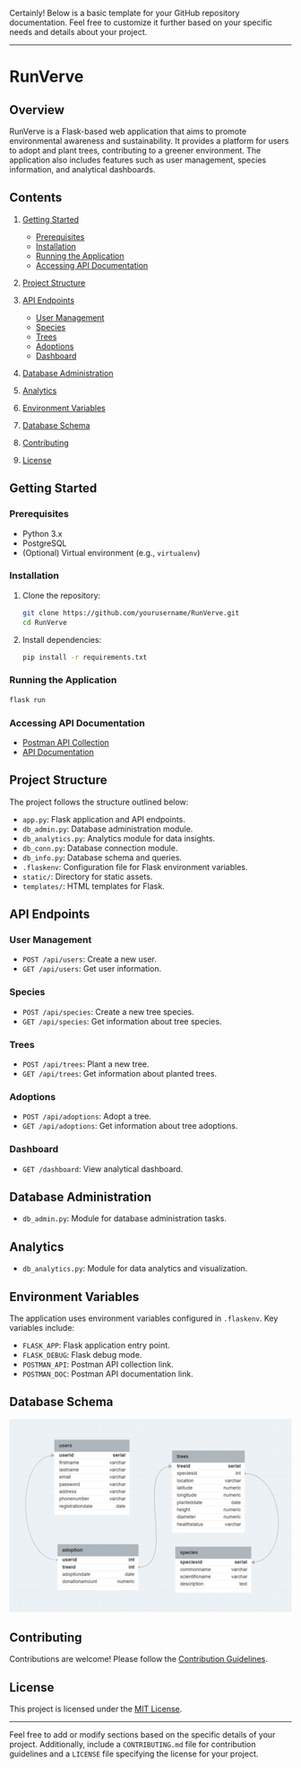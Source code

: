 Certainly! Below is a basic template for your GitHub repository documentation. Feel free to customize it further based on your specific needs and details about your project.

---

# RunVerve

## Overview

RunVerve is a Flask-based web application that aims to promote environmental awareness and sustainability. It provides a platform for users to adopt and plant trees, contributing to a greener environment. The application also includes features such as user management, species information, and analytical dashboards.

## Contents

1. [Getting Started](#getting-started)
   - [Prerequisites](#prerequisites)
   - [Installation](#installation)
   - [Running the Application](#running-the-application)
   - [Accessing API Documentation](#accessing-api-documentation)
  
2. [Project Structure](#project-structure)

3. [API Endpoints](#api-endpoints)
   - [User Management](#user-management)
   - [Species](#species)
   - [Trees](#trees)
   - [Adoptions](#adoptions)
   - [Dashboard](#dashboard)

4. [Database Administration](#database-administration)

5. [Analytics](#analytics)

6. [Environment Variables](#environment-variables)

7. [Database Schema](#database-schema)

8. [Contributing](#contributing)

9. [License](#license)

## Getting Started

### Prerequisites

- Python 3.x
- PostgreSQL
- (Optional) Virtual environment (e.g., `virtualenv`)

### Installation

1. Clone the repository:

   ```bash
   git clone https://github.com/yourusername/RunVerve.git
   cd RunVerve
   ```

2. Install dependencies:

   ```bash
   pip install -r requirements.txt
   ```

### Running the Application

```bash
flask run
```

### Accessing API Documentation

- [Postman API Collection](https://runverve-task.postman.co/workspace/My-Workspace~c9c412c6-ebbf-4e89-8625-2ea3cb741f07/collection/27683202-013b9bb3-c743-42ea-901e-d495cd6de01a?action=share&creator=27683202)
- [API Documentation](https://documenter.getpostman.com/view/27683202/2s9YkraKNL)

## Project Structure

The project follows the structure outlined below:

- `app.py`: Flask application and API endpoints.
- `db_admin.py`: Database administration module.
- `db_analytics.py`: Analytics module for data insights.
- `db_conn.py`: Database connection module.
- `db_info.py`: Database schema and queries.
- `.flaskenv`: Configuration file for Flask environment variables.
- `static/`: Directory for static assets.
- `templates/`: HTML templates for Flask.

## API Endpoints

### User Management

- `POST /api/users`: Create a new user.
- `GET /api/users`: Get user information.

### Species

- `POST /api/species`: Create a new tree species.
- `GET /api/species`: Get information about tree species.

### Trees

- `POST /api/trees`: Plant a new tree.
- `GET /api/trees`: Get information about planted trees.

### Adoptions

- `POST /api/adoptions`: Adopt a tree.
- `GET /api/adoptions`: Get information about tree adoptions.

### Dashboard

- `GET /dashboard`: View analytical dashboard.

## Database Administration

- `db_admin.py`: Module for database administration tasks.

## Analytics

- `db_analytics.py`: Module for data analytics and visualization.

## Environment Variables

The application uses environment variables configured in `.flaskenv`. Key variables include:

- `FLASK_APP`: Flask application entry point.
- `FLASK_DEBUG`: Flask debug mode.
- `POSTMAN_API`: Postman API collection link.
- `POSTMAN_DOC`: Postman API documentation link.

## Database Schema

![Database Schema](static/DB_SCHEMAS.png)

## Contributing

Contributions are welcome! Please follow the [Contribution Guidelines](CONTRIBUTING.md).

## License

This project is licensed under the [MIT License](LICENSE).

---

Feel free to add or modify sections based on the specific details of your project. Additionally, include a `CONTRIBUTING.md` file for contribution guidelines and a `LICENSE` file specifying the license for your project.

<!-- # RunVerve

## Overview

RunVerve is a Flask-based web application that aims to promote environmental awareness and sustainability. It provides a platform for users to adopt and plant trees, contributing to a greener environment. The application also includes features such as user management, species information, and analytical dashboards.

## Contents

1. [Getting Started](#getting-started)
   - [Prerequisites](#prerequisites)
   - [Installation](#installation)
   - [Running the Application](#running-the-application)
   - [Accessing API Documentation](#accessing-api-documentation)
  
2. [Project Structure](#project-structure)

3. [API Endpoints](#api-endpoints)
   - [User Management](#user-management)
   - [Species](#species)
   - [Trees](#trees)
   - [Adoptions](#adoptions)
   - [Dashboard](#dashboard)

4. [Database Administration](#database-administration)

5. [Analytics](#analytics)

6. [Environment Variables](#environment-variables)

7. [Contributing](#contributing)

8. [License](#license)

## Getting Started

### Prerequisites

- Python 3.x
- PostgreSQL
- (Optional) Virtual environment (e.g., `virtualenv`)

### Installation

1. Clone the repository:

   ```bash
   git clone https://github.com/yourusername/RunVerve.git
   cd RunVerve
   ```

2. Install dependencies:

   ```bash
   pip install -r requirements.txt
   ```

### Running the Application

```bash
flask run
```

### Accessing API Documentation

- [Postman API Collection](https://runverve-task.postman.co/workspace/My-Workspace~c9c412c6-ebbf-4e89-8625-2ea3cb741f07/collection/27683202-013b9bb3-c743-42ea-901e-d495cd6de01a?action=share&creator=27683202)
- [API Documentation](https://documenter.getpostman.com/view/27683202/2s9YkraKNL)

## Project Structure

The project follows the structure outlined below:

- `app.py`: Flask application and API endpoints.
- `db_admin.py`: Database administration module.
- `db_analytics.py`: Analytics module for data insights.
- `db_conn.py`: Database connection module.
- `db_info.py`: Database schema and queries.
- `.flaskenv`: Configuration file for Flask environment variables.
- `static/`: Directory for static assets.
- `templates/`: HTML templates for Flask.

## API Endpoints

### User Management

- `POST /api/users`: Create a new user.
- `GET /api/users`: Get user information.

### Species

- `POST /api/species`: Create a new tree species.
- `GET /api/species`: Get information about tree species.

### Trees

- `POST /api/trees`: Plant a new tree.
- `GET /api/trees`: Get information about planted trees.

### Adoptions

- `POST /api/adoptions`: Adopt a tree.
- `GET /api/adoptions`: Get information about tree adoptions.

### Dashboard

- `GET /dashboard`: View analytical dashboard.

## Database Administration

- `db_admin.py`: Module for database administration tasks.

## Analytics

- `db_analytics.py`: Module for data analytics and visualization.

## Environment Variables

The application uses environment variables configured in `.flaskenv`. Key variables include:

- `FLASK_APP`: Flask application entry point.
- `FLASK_DEBUG`: Flask debug mode.
- `POSTMAN_API`: Postman API collection link.
- `POSTMAN_DOC`: Postman API documentation link.

## Contributing

Contributions are welcome! Please follow the [Contribution Guidelines](CONTRIBUTING.md).

## License

This project is licensed under the [MIT License](LICENSE).

---

Feel free to add or modify sections based on the specific details of your project. Additionally, include a `CONTRIBUTING.md` file for contribution guidelines and a `LICENSE` file specifying the license for your project. -->
